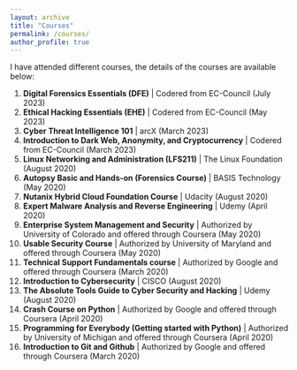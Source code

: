 ```yaml
---
layout: archive
title: "Courses"
permalink: /courses/
author_profile: true
---
```

I have attended different courses, the details of the courses are available below:

1. **Digital Forensics Essentials (DFE)** | Codered from EC-Council 
(July 2023)
2. **Ethical Hacking Essentials (EHE)** | Codered from EC-Council 
(May 2023)
3. **Cyber Threat Intelligence 101** | arcX 
(March 2023)
4. **Introduction to Dark Web, Anonymity, and Cryptocurrency** | Codered from EC-Council
(March 2023)
5. **Linux Networking and Administration (LFS211)** | The Linux Foundation
(August 2020)
6. **Autopsy Basic and Hands-on (Forensics Course)** | BASIS Technology
(May 2020)
7. **Nutanix Hybrid Cloud Foundation Course** | Udacity 
(August 2020)
8. **Expert Malware Analysis and Reverse Engineering** | Udemy 
(April 2020)
9. **Enterprise System Management and Security** | Authorized by University of Colorado and offered through Coursera
(May 2020)
10. **Usable Security Course** | Authorized by University of Maryland and offered through Coursera
(May 2020)
11. **Technical Support Fundamentals course** | Authorized by Google and offered through Coursera
(March 2020)
12. **Introduction to Cybersecurity** | CISCO 
(August 2020)
13. **The Absolute Tools Guide to Cyber Security and Hacking** | Udemy
(August 2020)
14. **Crash Course on Python** | Authorized by Google and offered through Coursera
(April 2020)
15. **Programming for Everybody (Getting started with Python)** | Authorized by University of Michigan and offered through Coursera
(April 2020)
16. **Introduction to Git and Github** | Authorized by Google and offered through Coursera
(March 2020)